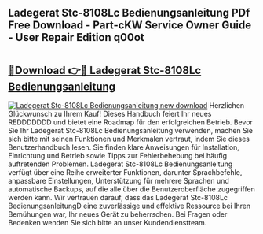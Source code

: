 ## Ladegerat Stc-8108Lc Bedienungsanleitung PDf Free Download - Part-cKW Service Owner Guide - User Repair Edition q00ot

# <h2><a href="http://df685y.blite.top/?on=Ladegerat+Stc-8108Lc+Bedienungsanleitung">🔗Download 👉🔴 Ladegerat Stc-8108Lc Bedienungsanleitung</a></h2>

[![Ladegerat Stc-8108Lc Bedienungsanleitung new download](https://i.imgur.com/lujVjoI.png)](http://df685y.blite.top/?on=Ladegerat+Stc-8108Lc+Bedienungsanleitung)
Herzlichen Glückwunsch zu Ihrem Kauf! Dieses Handbuch feiert Ihr neues REDDDDDDD und bietet eine Roadmap für den erfolgreichen Betrieb. Bevor Sie Ihr Ladegerat Stc-8108Lc Bedienungsanleitung verwenden, machen Sie sich bitte mit seinen Funktionen und Merkmalen vertraut, indem Sie dieses Benutzerhandbuch lesen. Sie finden klare Anweisungen für Installation, Einrichtung und Betrieb sowie Tipps zur Fehlerbehebung bei häufig auftretenden Problemen. Ladegerat Stc-8108Lc Bedienungsanleitung verfügt über eine Reihe erweiterter Funktionen, darunter Sprachbefehle, anpassbare Einstellungen, Unterstützung für mehrere Sprachen und automatische Backups, auf die alle über die Benutzeroberfläche zugegriffen werden kann. Wir vertrauen darauf, dass das Ladegerat Stc-8108Lc BedienungsanleitungD eine zuverlässige und effektive Ressource bei Ihren Bemühungen war, Ihr neues Gerät zu beherrschen. Bei Fragen oder Bedenken wenden Sie sich bitte an unser Kundendienstteam.
